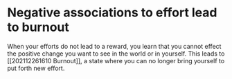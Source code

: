 # Negative associations to effort lead to burnout
When your efforts do not lead to a reward, you learn that you cannot effect the positive change you want to see in the world or in yourself. This leads to [[202112261610 Burnout]], a state where you can no longer bring yourself to put forth new effort.